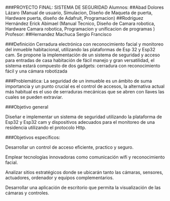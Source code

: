 ###PROYECTO FINAL: SISTEMA DE SEGURIDAD
Alumnos:
##Abad Dolores Lázaro  (Manual de usuario, Simulacion, Diseño de Maqueta de puerta, Hardware puerta, diseño de Adafruit, Programacion)
##Rodríguez Hernández Erick Abimael (Manual Tecnico, Diseño de Camara robotica, Hardware Camara robotica, Programacion y unificacion de programas )
Profesor:
##Hernandez Machuca Sergio Francisco 


###Definición
 Cerradura electrónica con reconocimiento facial y monitoreo del inmueble habitacional, utilizando las plataformas de  Esp 32 y Esp32 cam. 
 Se propone la implementación de un sistema de seguridad y acceso para entradas de casa habitación de fácil manejo y gran versatilidad, el sistema estará compuesto de dos gadgets: cerradura con reconocimiento fácil y una cámara robotizada

###Problemática:
La seguridad de un inmueble es un ámbito de suma importancia y un punto crucial es el control de accesos, la alternativa actual más habitual es el uso de serraduras mecánicas que se abren con llaves las cuales se pueden extraviar. 

###Objetivo general 

Diseñar e implementar un sistema de seguridad utilizando la plataforma de Esp32 y Esp32 cam y dispositivos adecuados para el monitoreo de una residencia utilizando el protocolo Http. 

 

###Objetivos específicos:  

Desarrollar un control de acceso eficiente, practico y seguro. 

Emplear tecnologías innovadoras como comunicación wifi y reconocimiento facial. 

Analizar sitios estratégicos donde se ubicarán tanto las cámaras, sensores, actuadores, ordenador y equipos complementarios. 

Desarrollar una aplicación de escritorio que permita la visualización de las cámaras y controles.

